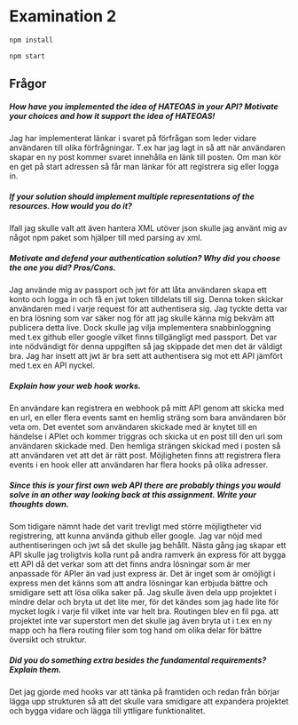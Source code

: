 # Examination 2

```sh
npm install

npm start
```



## Frågor

##### How have you implemented the idea of HATEOAS in your API? Motivate your choices and how it support the idea of HATEOAS!
Jag har implementerat länkar i svaret på förfrågan som leder vidare användaren till olika förfrågningar. T.ex har jag lagt in så att när användaren skapar en ny post kommer svaret innehålla en länk till posten. Om man kör en get på start adressen så får man länkar för att registrera sig eller logga in.

##### If your solution should implement multiple representations of the resources. How would you do it?
Ifall jag skulle valt att även hantera XML utöver json skulle jag använt mig av något npm paket som hjälper till med parsing av xml.

##### Motivate and defend your authentication solution? Why did you choose the one you did? Pros/Cons.
Jag använde mig av passport och jwt för att låta användaren skapa ett konto och logga in och få en jwt token tilldelats till sig. Denna token skickar användaren med i varje request för att authentisera sig. Jag tyckte detta var en bra lösning som var säker nog för att jag skulle känna mig bekväm att publicera detta live. Dock skulle jag vilja implementera snabbinloggning med t.ex github eller google vilket finns tillgängligt med passport. Det var inte nödvändigt för denna uppgiften så jag skippade det men det är väldigt bra. Jag har insett att jwt är bra sett att authentisera sig mot ett API jämfört med t.ex en API nyckel.

##### Explain how your web hook works.
En användare kan registrera en webhook på mitt API genom att skicka med en url, en eller flera events samt en hemlig sträng som bara användaren bör veta om. Det eventet som användaren skickade med är knytet till en händelse i APIet och kommer triggras och skicka ut en post till den url som användaren skickade med. Den hemliga strängen skickad med i posten så att användaren vet att det är rätt post. Möjligheten finns att registrera flera events i en hook eller att användaren har flera hooks på olika adresser.

##### Since this is your first own web API there are probably things you would solve in an other way looking back at this assignment. Write your thoughts down.
Som tidigare nämnt hade det varit trevligt med större möjligtheter vid registrering, att kunna använda github eller google. Jag var nöjd med authentiseringen och jwt så det skulle jag behållt. Nästa gång jag skapar ett API skulle jag troligtvis kolla runt på andra ramverk än express för att bygga ett API då det verkar som att det finns andra lösningar som är mer anpassade för APIer än vad just express är. Det är inget som är omöjligt i express men det känns som att andra lösningar kan erbjuda bättre och smidigare sett att lösa olika saker på. Jag skulle även dela upp projektet i mindre delar och bryta ut det lite mer, för det kändes som jag hade lite för mycket logik i varje fil vilket inte var helt bra. Routingen blev en fil pga. att projektet inte var superstort men det skulle jag även bryta ut i t.ex en ny mapp och ha flera routing filer som tog hand om olika delar för bättre översikt och struktur.  

##### Did you do something extra besides the fundamental requirements? Explain them.
Det jag gjorde med hooks var att tänka på framtiden och redan från börjar lägga upp strukturen så att det skulle vara smidigare att expandera projektet och bygga vidare och lägga till yttligare funktionalitet.
